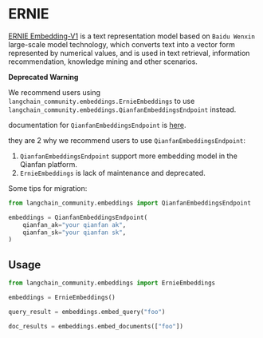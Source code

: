 # ERNIE

[ERNIE Embedding-V1](https://cloud.baidu.com/doc/WENXINWORKSHOP/s/alj562vvu) is a text representation model based on `Baidu Wenxin` large-scale model technology, 
which converts text into a vector form represented by numerical values, and is used in text retrieval, information recommendation, knowledge mining and other scenarios.

**Deprecated Warning**

We recommend users using `langchain_community.embeddings.ErnieEmbeddings` 
to use `langchain_community.embeddings.QianfanEmbeddingsEndpoint` instead.

documentation for `QianfanEmbeddingsEndpoint` is [here](/oss/integrations/text_embedding/baidu_qianfan_endpoint/).

they are 2 why we recommend users to use `QianfanEmbeddingsEndpoint`:

1. `QianfanEmbeddingsEndpoint` support more embedding model in the Qianfan platform.
2. `ErnieEmbeddings` is lack of maintenance and deprecated.

Some tips for migration:


```python
from langchain_community.embeddings import QianfanEmbeddingsEndpoint

embeddings = QianfanEmbeddingsEndpoint(
    qianfan_ak="your qianfan ak",
    qianfan_sk="your qianfan sk",
)
```

## Usage


```python
from langchain_community.embeddings import ErnieEmbeddings
```


```python
embeddings = ErnieEmbeddings()
```


```python
query_result = embeddings.embed_query("foo")
```


```python
doc_results = embeddings.embed_documents(["foo"])
```
